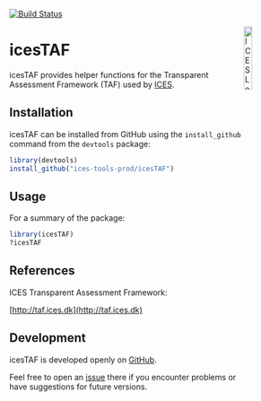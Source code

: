 [![Build Status](https://travis-ci.org/ices-tools-prod/icesTAF.svg?branch=master)](https://travis-ci.org/ices-tools-prod/icesTAF)

[<img align="right" alt="ICES Logo" width="17%" height="17%" src="http://www.ices.dk/_layouts/15/1033/images/icesimg/iceslogo.png">](http://www.ices.dk/Pages/default.aspx)

icesTAF
=======

icesTAF provides helper functions for the Transparent Assessment Framework (TAF)
used by [ICES](http://www.ices.dk/Pages/default.aspx).

<!-- icesTAF is implemented as an [R](https://www.r-project.org) package and
available on [CRAN](https://cran.r-project.org/package=icesTAF). -->

Installation
------------

icesTAF can be installed from GitHub using the `install_github` command from the
`devtools` package:

```R
library(devtools)
install_github("ices-tools-prod/icesTAF")
```

Usage
-----

For a summary of the package:

```R
library(icesTAF)
?icesTAF
```

References
----------

ICES Transparent Assessment Framework:

[http://taf.ices.dk](http://taf.ices.dk)

Development
-----------

icesTAF is developed openly on
[GitHub](https://github.com/ices-tools-prod/icesTAF).

Feel free to open an
[issue](https://github.com/ices-tools-prod/icesTAF/issues) there if you
encounter problems or have suggestions for future versions.

<!--
The current development version can be installed using:

```R
library(devtools)
install_github("ices-tools-prod/icesTAF")
```
-->

<!-- Poke Travis -->
